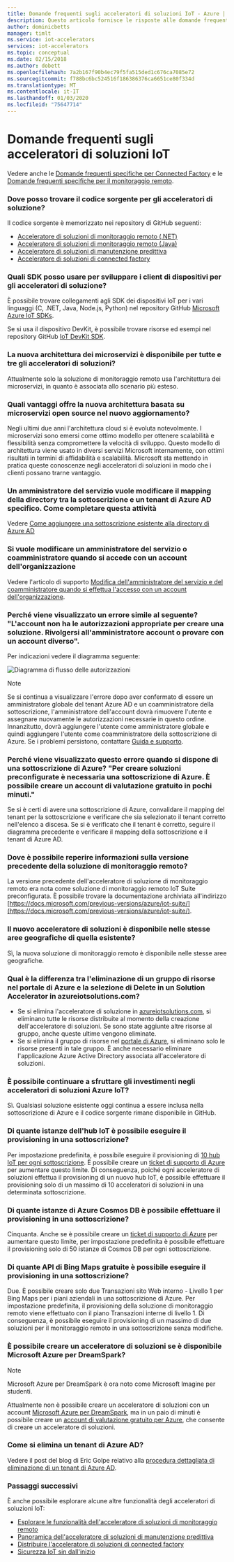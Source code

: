 ```yaml
---
title: Domande frequenti sugli acceleratori di soluzioni IoT - Azure | Microsoft Docs
description: Questo articolo fornisce le risposte alle domande frequenti relative agli acceleratori di soluzioni Internet. Include i collegamenti ai repository GitHub.
author: dominicbetts
manager: timlt
ms.service: iot-accelerators
services: iot-accelerators
ms.topic: conceptual
ms.date: 02/15/2018
ms.author: dobett
ms.openlocfilehash: 7a2b167f90b4ec79f5fa515ded1c676ca7085e72
ms.sourcegitcommit: f788bc6bc524516f186386376ca6651ce80f334d
ms.translationtype: MT
ms.contentlocale: it-IT
ms.lasthandoff: 01/03/2020
ms.locfileid: "75647714"
---
```

# <a name="frequently-asked-questions-for-iot-solution-accelerators"></a>Domande frequenti sugli acceleratori di soluzioni IoT

Vedere anche le [Domande frequenti specifiche per Connected Factory](iot-accelerators-faq-cf.md) e le [Domande frequenti specifiche per il monitoraggio remoto](iot-accelerators-faq-rm-v2.md).

### <a name="where-can-i-find-the-source-code-for-the-solution-accelerators"></a>Dove posso trovare il codice sorgente per gli acceleratori di soluzione?

Il codice sorgente è memorizzato nei repository di GitHub seguenti:

* [Acceleratore di soluzioni di monitoraggio remoto (.NET)](https://github.com/Azure/azure-iot-pcs-remote-monitoring-dotnet)
* [Acceleratore di soluzioni di monitoraggio remoto (Java)](https://github.com/Azure/azure-iot-pcs-remote-monitoring-java)
* [Acceleratore di soluzioni di manutenzione predittiva](https://github.com/Azure/azure-iot-predictive-maintenance)
* [Acceleratore di soluzioni di connected factory](https://github.com/Azure/azure-iot-connected-factory)

### <a name="what-sdks-can-i-use-to-develop-device-clients-for-the-solution-accelerators"></a>Quali SDK posso usare per sviluppare i client di dispositivi per gli acceleratori di soluzione?

È possibile trovare collegamenti agli SDK dei dispositivi IoT per i vari linguaggi (C, .NET, Java, Node.js, Python) nel repository GitHub [Microsoft Azure IoT SDKs](https://github.com/Azure/azure-iot-sdks).

Se si usa il dispositivo DevKit, è possibile trovare risorse ed esempi nel repository GitHub [IoT DevKit SDK](https://github.com/Microsoft/devkit-sdk).

### <a name="is-the-new-microservices-architecture-available-for-all-the-three-solution-accelerators"></a>La nuova architettura dei microservizi è disponibile per tutte e tre gli acceleratori di soluzioni?

Attualmente solo la soluzione di monitoraggio remoto usa l'architettura dei microservizi, in quanto è associata allo scenario più esteso.

### <a name="what-advantages-does-the-new-open-sourced-microservices-based-architecture-provide-in-the-new-update"></a>Quali vantaggi offre la nuova architettura basata su microservizi open source nel nuovo aggiornamento?

Negli ultimi due anni l'architettura cloud si è evoluta notevolmente. I microservizi sono emersi come ottimo modello per ottenere scalabilità e flessibilità senza compromettere la velocità di sviluppo. Questo modello di architettura viene usato in diversi servizi Microsoft internamente, con ottimi risultati in termini di affidabilità e scalabilità. Microsoft sta mettendo in pratica queste conoscenze negli acceleratori di soluzioni in modo che i clienti possano trarne vantaggio.

### <a name="im-a-service-administrator-and-id-like-to-change-the-directory-mapping-between-my-subscription-and-a-specific-azure-ad-tenant-how-do-i-complete-this-task"></a>Un amministratore del servizio vuole modificare il mapping della directory tra la sottoscrizione e un tenant di Azure AD specifico. Come completare questa attività

Vedere [Come aggiungere una sottoscrizione esistente alla directory di Azure AD](../active-directory/fundamentals/active-directory-how-subscriptions-associated-directory.md#to-associate-an-existing-subscription-to-your-azure-ad-directory)

### <a name="i-want-to-change-a-service-administrator-or-co-administrator-when-logged-in-with-an-organizational-account"></a>Si vuole modificare un amministratore del servizio o coamministratore quando si accede con un account dell'organizzazione

Vedere l'articolo di supporto [Modifica dell'amministratore del servizio e del coamministratore quando si effettua l'accesso con un account dell'organizzazione](https://azure.microsoft.com/support/changing-service-admin-and-co-admin).

### <a name="why-am-i-seeing-this-error-your-account-does-not-have-the-proper-permissions-to-create-a-solution-please-check-with-your-account-administrator-or-try-with-a-different-account"></a>Perché viene visualizzato un errore simile al seguente? "L'account non ha le autorizzazioni appropriate per creare una soluzione. Rivolgersi all'amministratore account o provare con un account diverso".

Per indicazioni vedere il diagramma seguente:

![Diagramma di flusso delle autorizzazioni](media/iot-accelerators-faq/flowchart.png)

> [!NOTE]
> Se si continua a visualizzare l'errore dopo aver confermato di essere un amministratore globale del tenant Azure AD e un coamministratore della sottoscrizione, l'amministratore dell'account dovrà rimuovere l'utente e assegnare nuovamente le autorizzazioni necessarie in questo ordine. Innanzitutto, dovrà aggiungere l'utente come amministratore globale e quindi aggiungere l'utente come coamministratore della sottoscrizione di Azure. Se i problemi persistono, contattare [Guida e supporto](https://portal.azure.com/#blade/Microsoft_Azure_Support/HelpAndSupportBlade).

### <a name="why-am-i-seeing-this-error-when-i-have-an-azure-subscription-an-azure-subscription-is-required-to-create-pre-configured-solutions-you-can-create-a-free-trial-account-in-just-a-couple-of-minutes"></a>Perché viene visualizzato questo errore quando si dispone di una sottoscrizione di Azure? "Per creare soluzioni preconfigurate è necessaria una sottoscrizione di Azure. È possibile creare un account di valutazione gratuito in pochi minuti."

Se si è certi di avere una sottoscrizione di Azure, convalidare il mapping del tenant per la sottoscrizione e verificare che sia selezionato il tenant corretto nell'elenco a discesa. Se si è verificato che il tenant è corretto, seguire il diagramma precedente e verificare il mapping della sottoscrizione e il tenant di Azure AD.

### <a name="where-can-i-find-information-about-the-previous-version-of-the-remote-monitoring-solution"></a>Dove è possibile reperire informazioni sulla versione precedente della soluzione di monitoraggio remoto?

La versione precedente dell'acceleratore di soluzione di monitoraggio remoto era nota come soluzione di monitoraggio remoto IoT Suite preconfigurata. È possibile trovare la documentazione archiviata all'indirizzo [https://docs.microsoft.com/previous-versions/azure/iot-suite/](https://docs.microsoft.com/previous-versions/azure/iot-suite/).

### <a name="is-the-new-solution-accelerator-available-in-the-same-geographic-region-as-the-existing-solution"></a>Il nuovo acceleratore di soluzioni è disponibile nelle stesse aree geografiche di quella esistente?

Sì, la nuova soluzione di monitoraggio remoto è disponibile nelle stesse aree geografiche.

### <a name="whats-the-difference-between-deleting-a-resource-group-in-the-azure-portal-and-clicking-delete-on-a-solution-accelerator-in-azureiotsolutionscom"></a>Qual è la differenza tra l'eliminazione di un gruppo di risorse nel portale di Azure e la selezione di Delete in un Solution Accelerator in azureiotsolutions.com?

* Se si elimina l'acceleratore di soluzione in [azureiotsolutions.com](https://www.azureiotsolutions.com/), si eliminano tutte le risorse distribuite al momento della creazione dell'acceleratore di soluzioni. Se sono state aggiunte altre risorse al gruppo, anche queste ultime vengono eliminate.
* Se si elimina il gruppo di risorse nel [portale di Azure](https://portal.azure.com), si eliminano solo le risorse presenti in tale gruppo. È anche necessario eliminare l'applicazione Azure Active Directory associata all'acceleratore di soluzioni.

### <a name="can-i-continue-to-leverage-my-existing-investments-in-azure-iot-solution-accelerators"></a>È possibile continuare a sfruttare gli investimenti negli acceleratori di soluzioni Azure IoT?

Sì. Qualsiasi soluzione esistente oggi continua a essere inclusa nella sottoscrizione di Azure e il codice sorgente rimane disponibile in GitHub.

### <a name="how-many-iot-hub-instances-can-i-provision-in-a-subscription"></a>Di quante istanze dell'hub IoT è possibile eseguire il provisioning in una sottoscrizione?

Per impostazione predefinita, è possibile eseguire il provisioning di [10 hub IoT per ogni sottoscrizione](../azure-resource-manager/management/azure-subscription-service-limits.md#iot-hub-limits). È possibile creare un [ticket di supporto di Azure](https://portal.azure.com/#blade/Microsoft_Azure_Support/HelpAndSupportBlade) per aumentare questo limite. Di conseguenza, poiché ogni acceleratore di soluzioni effettua il provisioning di un nuovo hub IoT, è possibile effettuare il provisioning solo di un massimo di 10 acceleratori di soluzioni in una determinata sottoscrizione.

### <a name="how-many-azure-cosmos-db-instances-can-i-provision-in-a-subscription"></a>Di quante istanze di Azure Cosmos DB è possibile effettuare il provisioning in una sottoscrizione?

Cinquanta. Anche se è possibile creare un [ticket di supporto di Azure](https://portal.azure.com/#blade/Microsoft_Azure_Support/HelpAndSupportBlade) per aumentare questo limite, per impostazione predefinita è possibile effettuare il provisioning solo di 50 istanze di Cosmos DB per ogni sottoscrizione.

### <a name="how-many-free-bing-maps-apis-can-i-provision-in-a-subscription"></a>Di quante API di Bing Maps gratuite è possibile eseguire il provisioning in una sottoscrizione?

Due. È possibile creare solo due Transazioni sito Web interno - Livello 1 per Bing Maps per i piani aziendali in una sottoscrizione di Azure. Per impostazione predefinita, il provisioning della soluzione di monitoraggio remoto viene effettuato con il piano Transazioni interne di livello 1. Di conseguenza, è possibile eseguire il provisioning di un massimo di due soluzioni per il monitoraggio remoto in una sottoscrizione senza modifiche.

### <a name="can-i-create-a-solution-accelerator-if-i-have-microsoft-azure-for-dreamspark"></a>È possibile creare un acceleratore di soluzioni se è disponibile Microsoft Azure per DreamSpark?

> [!NOTE]
> Microsoft Azure per DreamSpark è ora noto come Microsoft Imagine per studenti.

Attualmente non è possibile creare un acceleratore di soluzioni con un account [Microsoft Azure per DreamSpark](https://azure.microsoft.com/pricing/member-offers/imagine/), ma in un paio di minuti è possibile creare un [account di valutazione gratuito per Azure](https://azure.microsoft.com/free/), che consente di creare un acceleratore di soluzioni.

### <a name="how-do-i-delete-an-azure-ad-tenant"></a>Come si elimina un tenant di Azure AD?

Vedere il post del blog di Eric Golpe relativo alla [procedura dettagliata di eliminazione di un tenant di Azure AD](https://blogs.msdn.com/b/ericgolpe/archive/2015/04/30/walkthrough-of-deleting-an-azure-ad-tenant.aspx).

### <a name="next-steps"></a>Passaggi successivi

È anche possibile esplorare alcune altre funzionalità degli acceleratori di soluzioni IoT:

* [Esplorare le funzionalità dell'acceleratore di soluzioni di monitoraggio remoto](quickstart-remote-monitoring-deploy.md)
* [Panoramica dell'acceleratore di soluzioni di manutenzione predittiva](iot-accelerators-predictive-overview.md)
* [Distribuire l'acceleratore di soluzioni di connected factory](quickstart-connected-factory-deploy.md)
* [Sicurezza IoT sin dall'inizio](/azure/iot-fundamentals/iot-security-ground-up)
